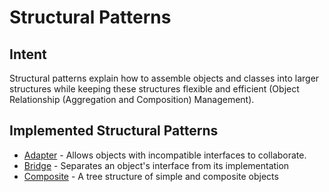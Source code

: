 # Structural Patterns

## Intent

Structural patterns explain how to assemble objects and classes into larger structures while keeping these structures
flexible and efficient (Object Relationship (Aggregation and Composition) Management).

## Implemented Structural Patterns

* [Adapter](adapter) - Allows objects with incompatible interfaces to collaborate.
* [Bridge](bridge) - Separates an object's interface from its implementation
* [Composite](composite) - A tree structure of simple and composite objects
 